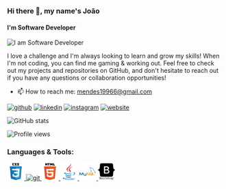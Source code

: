 ### Hi there 👋, my name's João
#### I'm Software Developer
![I am Software Developer](https://media3.giphy.com/headers/GitHub/w8ZJLtJbmuph.gif)

I love a challenge and I'm always looking to learn and grow my skills! When I'm not coding, you can find me gaming & working out. Feel free to check out my projects and repositories on GitHub, and don't hesitate to reach out if you have any questions or collaboration opportunities!

- 📫 How to reach me: mendes19966@gmail.com 


[<img src='https://cdn.jsdelivr.net/npm/simple-icons@3.0.1/icons/github.svg' alt='github' height='40'>](https://github.com/Mendes2099)  [<img src='https://cdn.jsdelivr.net/npm/simple-icons@3.0.1/icons/linkedin.svg' alt='linkedin' height='40'>](https://www.linkedin.com/in/https://www.linkedin.com/in/jo%C3%A3o-filipe-mendes//)  [<img src='https://cdn.jsdelivr.net/npm/simple-icons@3.0.1/icons/instagram.svg' alt='instagram' height='40'>](https://www.instagram.com/https://www.instagram.com/intagramas/?hl=en/)  [<img src='https://cdn.jsdelivr.net/npm/simple-icons@3.0.1/icons/icloud.svg' alt='website' height='40'>](https://sketchy-chapters.000webhostapp.com/#)  

![GitHub stats](https://github-readme-stats.vercel.app/api?username=Mendes2099&show_icons=true)  

![Profile views](https://gpvc.arturio.dev/Mendes2099)  

<h3 align="left">Languages & Tools:</h3> <p align="left"> <a href="https://www.w3schools.com/css/" target="_blank" rel="noreferrer"> <img src="https://raw.githubusercontent.com/devicons/devicon/master/icons/css3/css3-original-wordmark.svg" alt="css3" width="40" height="40"/> </a> <a href="https://git-scm.com/" target="_blank" rel="noreferrer"> <img src="https://www.vectorlogo.zone/logos/git-scm/git-scm-icon.svg" alt="git" width="40" height="40"/> </a> <a href="https://www.w3.org/html/" target="_blank" rel="noreferrer"> <img src="https://raw.githubusercontent.com/devicons/devicon/master/icons/html5/html5-original-wordmark.svg" alt="html5" width="40" height="40"/> </a> <a href="https://www.java.com" target="_blank" rel="noreferrer"> <img src="https://raw.githubusercontent.com/devicons/devicon/master/icons/java/java-original.svg" alt="java" width="40" height="40"/> </a> <a href="https://www.mysql.com/" target="_blank" rel="noreferrer"> <img src="https://raw.githubusercontent.com/devicons/devicon/master/icons/mysql/mysql-original-wordmark.svg" alt="mysql" width="40" height="40"/> </a> <a href="https://getbootstrap.com" target="_blank" rel="noreferrer"> <img src="https://raw.githubusercontent.com/devicons/devicon/master/icons/bootstrap/bootstrap-plain-wordmark.svg" alt="bootstrap" width="40" height="40"/> </a></p>
